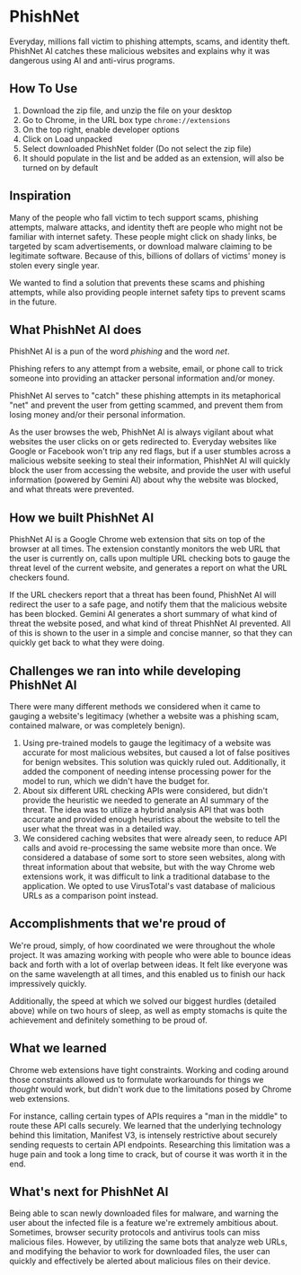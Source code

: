 # PhishNet
Everyday, millions fall victim to phishing attempts, scams, and identity theft. PhishNet AI catches these malicious websites and explains why it was dangerous using AI and anti-virus programs.

## How To Use
1. Download the zip file, and unzip the file on your desktop
2. Go to Chrome, in the URL box type `chrome://extensions`
3. On the top right, enable developer options
4. Click on Load unpacked
5. Select downloaded PhishNet folder (Do not select the zip file)
6. It should populate in the list and be added as an extension, will also be turned on by default

## Inspiration
Many of the people who fall victim to tech support scams, phishing attempts, malware attacks, and identity theft are people who might not be familiar with internet safety. These people might click on shady links, be targeted by scam advertisements, or download malware claiming to be legitimate software. Because of this, billions of dollars of victims' money is stolen every single year.

We wanted to find a solution that prevents these scams and phishing attempts, while also providing people internet safety tips to prevent scams in the future.

## What PhishNet AI does
PhishNet AI is a pun of the word _phishing_ and the word _net_.

Phishing refers to any attempt from a website, email, or phone call to trick someone into providing an attacker personal information and/or money.

PhishNet AI serves to "catch" these phishing attempts in its metaphorical "net" and prevent the user from getting scammed, and prevent them from losing money and/or their personal information.

As the user browses the web, PhishNet AI is always vigilant about what websites the user clicks on or gets redirected to. Everyday websites like Google or Facebook won't trip any red flags, but if a user stumbles across a malicious website seeking to steal their information, PhishNet AI will quickly block the user from accessing the website, and provide the user with useful information (powered by Gemini AI) about why the website was blocked, and what threats were prevented.

## How we built PhishNet AI
PhishNet AI is a Google Chrome web extension that sits on top of the browser at all times. The extension constantly monitors the web URL that the user is currently on, calls upon multiple URL checking bots to gauge the threat level of the current website, and generates a report on what the URL checkers found.

If the URL checkers report that a threat has been found, PhishNet AI will redirect the user to a safe page, and notify them that the malicious website has been blocked. Gemini AI generates a short summary of what kind of threat the website posed, and what kind of threat PhishNet AI prevented. All of this is shown to the user in a simple and concise manner, so that they can quickly get back to what they were doing.

## Challenges we ran into while developing PhishNet AI
There were many different methods we considered when it came to gauging a website's legitimacy (whether a website was a phishing scam, contained malware, or was completely benign).

1. Using pre-trained models to gauge the legitimacy of a website was accurate for most malicious websites, but caused a lot of false positives for benign websites. This solution was quickly ruled out. Additionally, it added the component of needing intense processing power for the model to run, which we didn't have the budget for.
2. About six different URL checking APIs were considered, but didn't provide the heuristic we needed to generate an AI summary of the threat. The idea was to utilize a hybrid analysis API that was both accurate and provided enough heuristics about the website to tell the user what the threat was in a detailed way.
3. We considered caching websites that were already seen, to reduce API calls and avoid re-processing the same website more than once. We considered a database of some sort to store seen websites, along with threat information about that website, but with the way Chrome web extensions work, it was difficult to link a traditional database to the application. We opted to use VirusTotal's vast database of malicious URLs as a comparison point instead.

## Accomplishments that we're proud of
We're proud, simply, of how coordinated we were throughout the whole project. It was amazing working with people who were able to bounce ideas back and forth with a lot of overlap between ideas. It felt like everyone was on the same wavelength at all times, and this enabled us to finish our hack impressively quickly.

Additionally, the speed at which we solved our biggest hurdles (detailed above) while on two hours of sleep, as well as empty stomachs is quite the achievement and definitely something to be proud of.

## What we learned
Chrome web extensions have tight constraints. Working and coding around those constraints allowed us to formulate workarounds for things we _thought_ would work, but didn't work due to the limitations posed by Chrome web extensions.

For instance, calling certain types of APIs requires a "man in the middle" to route these API calls securely. We learned that the underlying technology behind this limitation, Manifest V3, is intensely restrictive about securely sending requests to certain API endpoints. Researching this limitation was a huge pain and took a long time to crack, but of course it was worth it in the end.

## What's next for PhishNet AI
Being able to scan newly downloaded files for malware, and warning the user about the infected file is a feature we're extremely ambitious about. Sometimes, browser security protocols and antivirus tools can miss malicious files. However, by utilizing the same bots that analyze web URLs, and modifying the behavior to work for downloaded files, the user can quickly and effectively be alerted about malicious files on their device.

